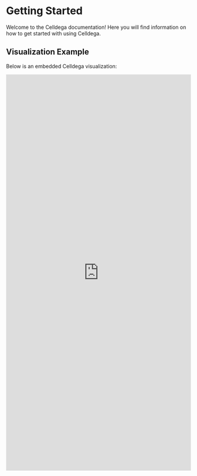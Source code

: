 # Getting Started

Welcome to the Celldega documentation! Here you will find information on how to get started with using Celldega.

## Visualization Example

Below is an embedded Celldega visualization:

<iframe width="100%" height="1076.359375" frameborder="0"
  src="https://observablehq.com/embed/@cornhundred/celldega-xenium-bone-marrow-example@34?cells=root"></iframe>

<!-- <div id="app" style="width: 800px; height: 800px; overflow: hidden;"></div>

<script type="module">
    import('https://unpkg.com/celldega@0.2.2/src/celldega/static/widget.js?module').then(celldega => {
        // use the imported functions
        const token = '';
        const ini_x = 4500;
        const ini_y = 3200;
        const ini_z = 0;
        const ini_zoom = -2.5;

        const base_url = 'https://raw.githubusercontent.com/broadinstitute/celldega_data_human-bone-and-bone-marrow/main/Xenium_V1_hBoneMarrow_nondiseased_section_outs_landscape_files';

        // create and append the visualization.
        let el = document.querySelector("#app");

        // Add container styles to ensure it respects the parent size
        const containerStyles = `
            #app * {
                max-width: 100%;
                max-height: 100%;
                box-sizing: border-box;
                overflow: hidden;
            }
        `;
        const styleSheet = document.createElement("style");
        styleSheet.type = "text/css";
        styleSheet.innerText = containerStyles;
        document.head.appendChild(styleSheet);

        celldega.default.landscape_ist(
            el,
            {},
            token,
            ini_x,
            ini_y,
            ini_z,
            ini_zoom,
            base_url,
            'Xenium_Prime_Human_Lymph_Node_Reactive_FFPE_outs',
            0.25
        );
    }).catch(error => {
        console.error('Error loading module:', error);
    });
</script> -->
